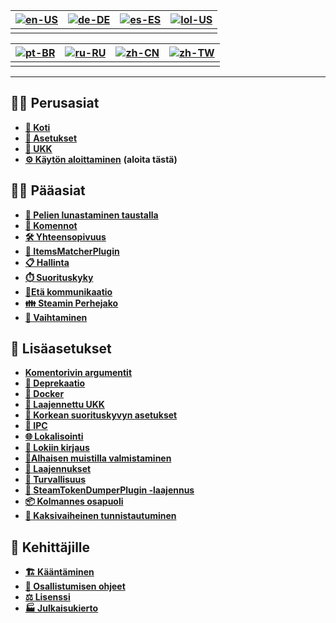 | [![en-US](https://raw.githubusercontent.com/hjnilsson/country-flags/master/png100px/us.png)](https://github.com/JustArchiNET/ArchiSteamFarm/wiki/Home) | [![de-DE](https://raw.githubusercontent.com/hjnilsson/country-flags/master/png100px/de.png)](https://github.com/JustArchiNET/ArchiSteamFarm/wiki/Home-de-DE) | [![es-ES](https://raw.githubusercontent.com/hjnilsson/country-flags/master/png100px/es.png)](https://github.com/JustArchiNET/ArchiSteamFarm/wiki/Home-es-ES) | [![lol-US](https://raw.githubusercontent.com/JustArchiNET/ArchiSteamFarm/main/resources/lol-US.png)](https://github.com/JustArchiNET/ArchiSteamFarm/wiki/Home-lol-US) |
| ------------------------------------------------------------------------------------------------------------------------------------------------------ | ------------------------------------------------------------------------------------------------------------------------------------------------------------ | ------------------------------------------------------------------------------------------------------------------------------------------------------------ | --------------------------------------------------------------------------------------------------------------------------------------------------------------------- |
|                                                                                                                                                        |                                                                                                                                                              |                                                                                                                                                              |                                                                                                                                                                       |

| [![pt-BR](https://raw.githubusercontent.com/hjnilsson/country-flags/master/png100px/br.png)](https://github.com/JustArchiNET/ArchiSteamFarm/wiki/Home-pt-BR) | [![ru-RU](https://raw.githubusercontent.com/hjnilsson/country-flags/master/png100px/ru.png)](https://github.com/JustArchiNET/ArchiSteamFarm/wiki/Home-ru-RU) | [![zh-CN](https://raw.githubusercontent.com/hjnilsson/country-flags/master/png100px/cn.png)](https://github.com/JustArchiNET/ArchiSteamFarm/wiki/Home-zh-CN) | [![zh-TW](https://raw.githubusercontent.com/hjnilsson/country-flags/master/png100px/tw.png)](https://github.com/JustArchiNET/ArchiSteamFarm/wiki/Home-zh-TW) |
| ------------------------------------------------------------------------------------------------------------------------------------------------------------ | ------------------------------------------------------------------------------------------------------------------------------------------------------------ | ------------------------------------------------------------------------------------------------------------------------------------------------------------ | ------------------------------------------------------------------------------------------------------------------------------------------------------------ |
|                                                                                                                                                              |                                                                                                                                                              |                                                                                                                                                              |                                                                                                                                                              |

***

## 👨‍🏫 Perusasiat

* **[🏡 Koti](https://github.com/JustArchiNET/ArchiSteamFarm/wiki/Home)**
* **[🔧 Asetukset](https://github.com/JustArchiNET/ArchiSteamFarm/wiki/Configuration)**
* **[💬 UKK](https://github.com/JustArchiNET/ArchiSteamFarm/wiki/FAQ)**
* **[⚙️ Käytön aloittaminen](https://github.com/JustArchiNET/ArchiSteamFarm/wiki/Setting-up)** **(aloita tästä)**


## 👨‍🎓️ Pääasiat

* **[👥 Pelien lunastaminen taustalla](https://github.com/JustArchiNET/ArchiSteamFarm/wiki/Background-games-redeemer)**
* **[📢 Komennot](https://github.com/JustArchiNET/ArchiSteamFarm/wiki/Commands)**
* **[🛠️ Yhteensopivuus](https://github.com/JustArchiNET/ArchiSteamFarm/wiki/Compatibility)**
* **[🧩 ItemsMatcherPlugin](https://github.com/JustArchiNET/ArchiSteamFarm/wiki/ItemsMatcherPlugin)**
* **[📋 Hallinta](https://github.com/JustArchiNET/ArchiSteamFarm/wiki/Management)**
* **[⏱️ Suorituskyky](https://github.com/JustArchiNET/ArchiSteamFarm/wiki/Performance)**
* **[📡Etä kommunikaatio](https://github.com/JustArchiNET/ArchiSteamFarm/wiki/Remote-communication)**
* **[👪 Steamin Perhejako](https://github.com/JustArchiNET/ArchiSteamFarm/wiki/Steam-Family-Sharing)**
* **[🔄 Vaihtaminen](https://github.com/JustArchiNET/ArchiSteamFarm/wiki/Trading)**


## 🧙 Lisäasetukset

* **[Komentorivin argumentit](https://github.com/JustArchiNET/ArchiSteamFarm/wiki/Command-line-arguments)**
* **[🚧 Deprekaatio](https://github.com/JustArchiNET/ArchiSteamFarm/wiki/Deprecation)**
* **[🐳 Docker](https://github.com/JustArchiNET/ArchiSteamFarm/wiki/Docker)**
* **[🤔 Laajennettu UKK](https://github.com/JustArchiNET/ArchiSteamFarm/wiki/Extended-FAQ)**
* **[🚀 Korkean suorituskyvyn asetukset](https://github.com/JustArchiNET/ArchiSteamFarm/wiki/High-performance-setup)**
* **[🔗 IPC](https://github.com/JustArchiNET/ArchiSteamFarm/wiki/IPC)**
* **[🌐 Lokalisointi](https://github.com/JustArchiNET/ArchiSteamFarm/wiki/Localization)**
* **[📝 Lokiin kirjaus](https://github.com/JustArchiNET/ArchiSteamFarm/wiki/Logging)**
* **[💾Alhaisen muistilla valmistaminen](https://github.com/JustArchiNET/ArchiSteamFarm/wiki/Low-memory-setup)**
* **[🔌 Laajennukset](https://github.com/JustArchiNET/ArchiSteamFarm/wiki/Plugins)**
* **[🔐 Turvallisuus](https://github.com/JustArchiNET/ArchiSteamFarm/wiki/Security)**
* **[🧩 SteamTokenDumperPlugin -laajennus](https://github.com/JustArchiNET/ArchiSteamFarm/wiki/SteamTokenDumperPlugin)**
* **[📦 Kolmannes osapuoli](https://github.com/JustArchiNET/ArchiSteamFarm/wiki/Third-party)**
* **[📵 Kaksivaiheinen tunnistautuminen](https://github.com/JustArchiNET/ArchiSteamFarm/wiki/Two-factor-authentication)**


## 👷 Kehittäjille

* **[🏗️ Kääntäminen](https://github.com/JustArchiNET/ArchiSteamFarm/wiki/Compilation)**
* **[🤝 Osallistumisen ohjeet](https://github.com/JustArchiNET/ArchiSteamFarm/blob/main/.github/CONTRIBUTING.md)**
* **[⚖️ Lisenssi](https://github.com/JustArchiNET/ArchiSteamFarm/wiki/License)**
* **[🏭 Julkaisukierto](https://github.com/JustArchiNET/ArchiSteamFarm/wiki/Release-cycle)**
